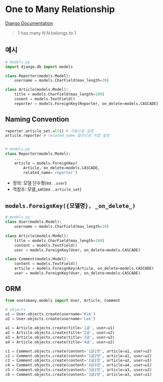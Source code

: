 # One to Many Relationship

[Django Documentation](https://docs.djangoproject.com/en/3.0/topics/db/queries/#one-to-many-relationships)

> 1 has many N
> N belongs to 1

## 예시

```py
# models.py
import django.db import models

class Reporter(models.Model):
    username = models.CharField(max_length=20)

class Article(models.Model):
    title = models.CharField(max_length=100)
    conent = models.TextField()
    reporter = models.ForeignKey(Reporter, on_delete=models.CASCADE)
```

## Naming Convention

```py
reporter.article_set.all() # 자동으로 설정
article.reporter # related_name 옵션으로 직접 설정
```

```py

# models.py
class Reporter(models.Model):
    ...
    article = models.ForeignKey(
        Article, on_delete=models.CASCADE, 
        related_name='reporter')

```

- 정의: 모델 단수형(ex. `.user`)
- 역참조: 모델_set(ex. `.article_set`)

## `models.ForeignKey({모델명}, _on_delete_)`

```py
# models.py
class User(models.Model):
    username = models.CharField(max_length=10)
    
class Article(models.Model):
    title = models.CharField(max_length=100)
    content = models.TextField()
    user = models.ForeignKey(User, on_delete=models.CASCADE)

class Comment(models.Model):
    content = models.TextField()
    article = models.ForeignKey(Article, on_delete=models.CASCADE)
    user = models.ForeignKey(User, on_delete=models.CASCADE)

```

## ORM

```py
from onetomany.models import User, Article, Comment

# objects
u1 = User.objects.create(username='Kim')
u2 = User.objects.create(username='Lee')

a1 = Article.objects.create(title='1글', user=u1)
a2 = Article.objects.create(title='2글', user=u2)
a3 = Article.objects.create(title='3글', user=u2)
a4 = Article.objects.create(title='4글', user=u2)

c1 = Comment.objects.create(content='1글1댓', article=a1, user=u2)
c2 = Comment.objects.create(content='1글2댓', article=a1, user=u2)
c3 = Comment.objects.create(content='2글1댓', article=a2, user=u1)
c4 = Comment.objects.create(content='4글1댓', article=a4, user=u1)
c5 = Comment.objects.create(content='3글1댓', article=a3, user=u2)
c6 = Comment.objects.create(content='3글2댓', article=a3, user=u1)

```

